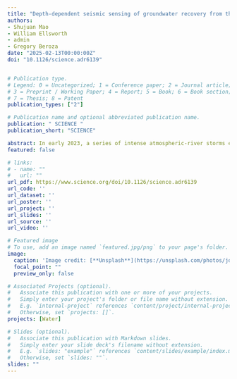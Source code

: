 ```yaml
---
title: "Depth-dependent seismic sensing of groundwater recovery from the atmospheric-river storms of 2023"
authors:
- Shujuan Mao
- William Ellsworth
- admin
- Gregory Beroza
date: "2025-02-13T00:00:00Z"
doi: "10.1126/science.adr6139"


# Publication type.
# Legend: 0 = Uncategorized; 1 = Conference paper; 2 = Journal article;
# 3 = Preprint / Working Paper; 4 = Report; 5 = Book; 6 = Book section;
# 7 = Thesis; 8 = Patent
publication_types: ["2"]

# Publication name and optional abbreviated publication name.
publication: " SCIENCE "
publication_short: "SCIENCE"

abstract: In early 2023, a series of intense atmospheric-river storms eased California’s historic drought, yet the spatiotemporal extent of groundwater recovery remains poorly understood. We tracked two-decadal changes in groundwater in Greater Los Angeles using seismic ambient-field interferometry. The derived seismic hydrographs reveal distinct expressions of groundwater and surficial water droughts - Whereas surface and near-surface water storage nearly fully recovered in the epic wet season of 2023, only about 25% of the groundwater lost since 2006 was restored. On a decadal scale, we find substantial depletion in aquifers below 50-meter depth, with only limited storm-related recovery. Our analysis underscores the need to monitor deep aquifers for a more complete assessment of total water deficits, using high-resolution tools such as seismic sensing.
featured: false

# links:
# - name: ""
#   url: ""
url_pdf: https://www.science.org/doi/10.1126/science.adr6139
url_code: ''
url_dataset: ''
url_poster: ''
url_project: ''
url_slides: ''
url_source: ''
url_video: ''

# Featured image
# To use, add an image named `featured.jpg/png` to your page's folder. 
image:
  caption: 'Image credit: [**Unsplash**](https://unsplash.com/photos/jdD8gXaTZsc)'
  focal_point: ""
  preview_only: false

# Associated Projects (optional).
#   Associate this publication with one or more of your projects.
#   Simply enter your project's folder or file name without extension.
#   E.g. `internal-project` references `content/project/internal-project/index.md`.
#   Otherwise, set `projects: []`.
projects: [Water]

# Slides (optional).
#   Associate this publication with Markdown slides.
#   Simply enter your slide deck's filename without extension.
#   E.g. `slides: "example"` references `content/slides/example/index.md`.
#   Otherwise, set `slides: ""`.
slides: ""
---
```

